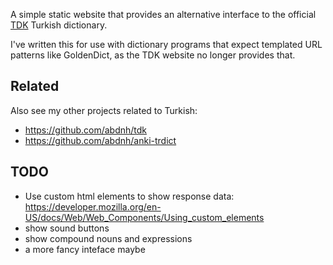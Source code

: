 A simple static website that provides an alternative interface to the official [TDK](https://sozluk.gov.tr/) Turkish dictionary.

I've written this for use with dictionary programs that expect templated URL patterns like GoldenDict,
as the TDK website no longer provides that.

## Related

Also see my other projects related to Turkish:
- https://github.com/abdnh/tdk
- https://github.com/abdnh/anki-trdict

## TODO

- Use custom html elements to show response data: https://developer.mozilla.org/en-US/docs/Web/Web_Components/Using_custom_elements
- show sound buttons
- show compound nouns and expressions
- a more fancy inteface maybe
